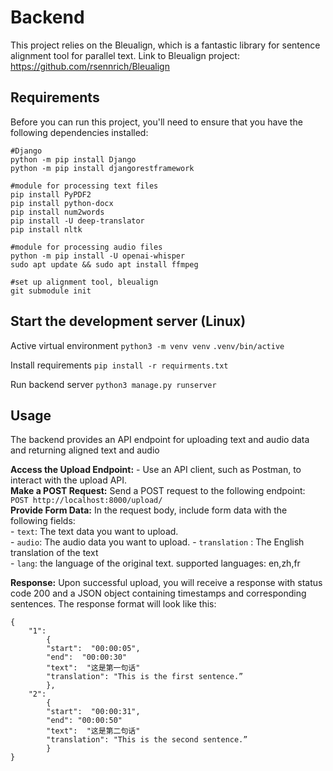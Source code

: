 # Backend

This project relies on the Bleualign, which is a fantastic library for sentence alignment tool for parallel text. Link to Bleualign project: https://github.com/rsennrich/Bleualign

## Requirements

Before you can run this project, you'll need to ensure that you have the following dependencies installed:
```
#Django
python -m pip install Django
python -m pip install djangorestframework

#module for processing text files
pip install PyPDF2
pip install python-docx
pip install num2words
pip install -U deep-translator
pip install nltk

#module for processing audio files
python -m pip install -U openai-whisper
sudo apt update && sudo apt install ffmpeg

#set up alignment tool, bleualign
git submodule init

```

## Start the development server  (Linux)

Active virtual environment
`python3 -m venv venv`
`.venv/bin/active`

Install requirements
`pip install -r requirments.txt`

Run backend server
`python3 manage.py runserver`

## Usage
The backend provides an API endpoint for uploading text and audio data and returning aligned text and audio

**Access the Upload Endpoint:**  - Use an API client, such as Postman, to interact with the upload API.  
**Make a POST Request:** Send a POST request to the following endpoint: ``` POST http://localhost:8000/upload/ ```    
**Provide Form Data:**  In the request body, include form data with the following fields:    
	-  `text`: The text data you want to upload.    
	-  `audio`: The audio data you want to upload. 
	-  `translation` : The English translation of the text  
	-  `lang`: the language of the original text. supported languages: en,zh,fr

**Response:** Upon successful upload, you will receive a response with status code 200 and a JSON object containing timestamps and corresponding sentences. The response format will look like this:   
```
{ 
	"1": 
		{  
		"start":  "00:00:05",
		"end":  "00:00:30"
		"text":  "这是第一句话"  
		"translation": "This is the first sentence.”  
		}, 
	"2": 
		{
		"start":  "00:00:31", 
		"end": "00:00:50"
		"text":  "这是第二句话" 
		"translation": "This is the second sentence.” 
		}
}
```
